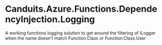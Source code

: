 # Canduits.Azure.Functions.DependencyInjection.Logging
A working functions logging solution to get around the filtering of ILogger when the name doesn't match Function.Class or Function.Class.User
